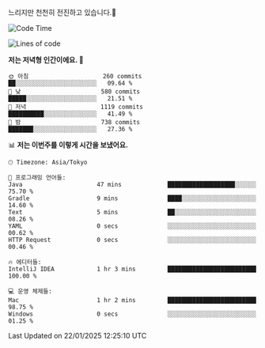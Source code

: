 느리지만 천천히 전진하고 있습니다.🐢

<!--START_SECTION:waka-->
![Code Time](http://img.shields.io/badge/Code%20Time-1%2C516%20hrs%2019%20mins-blue)

![Lines of code](https://img.shields.io/badge/%EC%A0%80%EB%8A%94%20%EC%97%AC%ED%83%9C%EA%B9%8C%EC%A7%80%20-916.3%20thousand%20%EC%A4%84%EC%9D%98%20%EC%BD%94%EB%93%9C%EB%A5%BC%20%EC%9E%91%EC%84%B1%ED%96%88%EC%96%B4%EC%9A%94.-blue)

**저는 저녁형 인간이에요. 🦉** 

```text
🌞 아침                     260 commits         ██░░░░░░░░░░░░░░░░░░░░░░░   09.64 % 
🌆 낮　                     580 commits         █████░░░░░░░░░░░░░░░░░░░░   21.51 % 
🌃 저녁                     1119 commits        ██████████░░░░░░░░░░░░░░░   41.49 % 
🌙 밤　                     738 commits         ███████░░░░░░░░░░░░░░░░░░   27.36 % 
```


📊 **저는 이번주를 이렇게 시간을 보냈어요.** 

```text
🕑︎ Timezone: Asia/Tokyo

💬 프로그래밍 언어들: 
Java                     47 mins             ███████████████████░░░░░░   75.70 % 
Gradle                   9 mins              ████░░░░░░░░░░░░░░░░░░░░░   14.60 % 
Text                     5 mins              ██░░░░░░░░░░░░░░░░░░░░░░░   08.26 % 
YAML                     0 secs              ░░░░░░░░░░░░░░░░░░░░░░░░░   00.62 % 
HTTP Request             0 secs              ░░░░░░░░░░░░░░░░░░░░░░░░░   00.46 % 

🔥 에디터들: 
IntelliJ IDEA            1 hr 3 mins         █████████████████████████   100.00 % 

💻 운영 체제들: 
Mac                      1 hr 2 mins         █████████████████████████   98.75 % 
Windows                  0 secs              ░░░░░░░░░░░░░░░░░░░░░░░░░   01.25 % 
```


 Last Updated on 22/01/2025 12:25:10 UTC
<!--END_SECTION:waka-->
